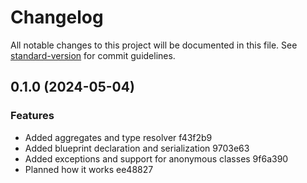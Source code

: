 # Changelog

All notable changes to this project will be documented in this file. See [standard-version](https://github.com/conventional-changelog/standard-version) for commit guidelines.

## 0.1.0 (2024-05-04)


### Features

* Added aggregates and type resolver f43f2b9
* Added blueprint declaration and serialization 9703e63
* Added exceptions and support for anonymous classes 9f6a390
* Planned how it works ee48827
